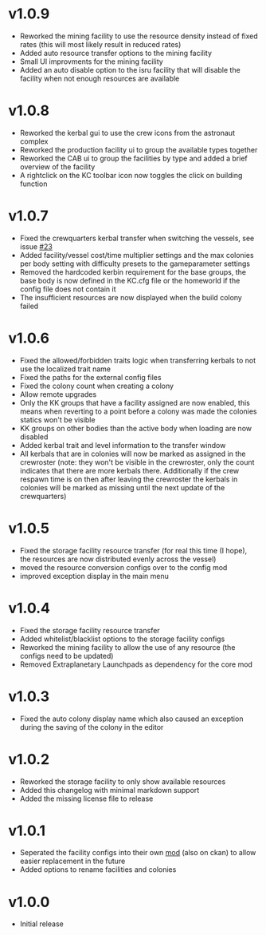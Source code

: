 # v1.0.9
- Reworked the mining facility to use the resource density instead of fixed rates (this will most likely result in reduced rates)
- Added auto resource transfer options to the mining facility
- Small UI improvments for the mining facility
- Added an auto disable option to the isru facility that will disable the facility when not enough resources are available

# v1.0.8
- Reworked the kerbal gui to use the crew icons from the astronaut complex
- Reworked the production facility ui to group the available types together
- Reworked the CAB ui to group the facilities by type and added a brief overview of the facility
- A rightclick on the KC toolbar icon now toggles the click on building function

# v1.0.7
- Fixed the crewquarters kerbal transfer when switching the vessels, see issue [#23](https://github.com/KerbalColonies/KerbalColoniesCore/issues/23)
- Added facility/vessel cost/time multiplier settings and the max colonies per body setting with difficulty presets to the gameparameter settings
- Removed the hardcoded kerbin requirement for the base groups, the base body is now defined in the KC.cfg file or the homeworld if the config file does not contain it
- The insufficient resources are now displayed when the build colony failed

# v1.0.6
- Fixed the allowed/forbidden traits logic when transferring kerbals to not use the localized trait name
- Fixed the paths for the external config files
- Fixed the colony count when creating a colony
- Allow remote upgrades
- Only the KK groups that have a facility assigned are now enabled, this means when reverting to a point before a colony was made the colonies statics won't be visible
- KK groups on other bodies than the active body when loading are now disabled
- Added kerbal trait and level information to the transfer window
- All kerbals that are in colonies will now be marked as assigned in the crewroster (note: they won't be visible in the crewroster, only the count indicates that there are more kerbals there. Additionally if the crew respawn time is on then after leaving the crewroster the kerbals in colonies will be marked as missing until the next update of the crewquarters)

# v1.0.5
- Fixed the storage facility resource transfer (for real this time (I hope), the resources are now distributed evenly across the vessel)
- moved the resource conversion configs over to the config mod
- improved exception display in the main menu

# v1.0.4
- Fixed the storage facility resource transfer
- Added whitelist/blacklist options to the storage facility configs
- Reworked the mining facility to allow the use of any resource (the configs need to be updated)
- Removed Extraplanetary Launchpads as dependency for the core mod

# v1.0.3
- Fixed the auto colony display name which also caused an exception during the saving of the colony in the editor

# v1.0.2
- Reworked the storage facility to only show available resources
- Added this changelog with minimal markdown support
- Added the missing license file to release

# v1.0.1
- Seperated the facility configs into their own [mod](https://spacedock.info/mod/3899/KerbalColonies-ExtraplanetaryLaunchpadsConfig) (also on ckan) to allow easier replacement in the future
- Added options to rename facilities and colonies

# v1.0.0
- Initial release